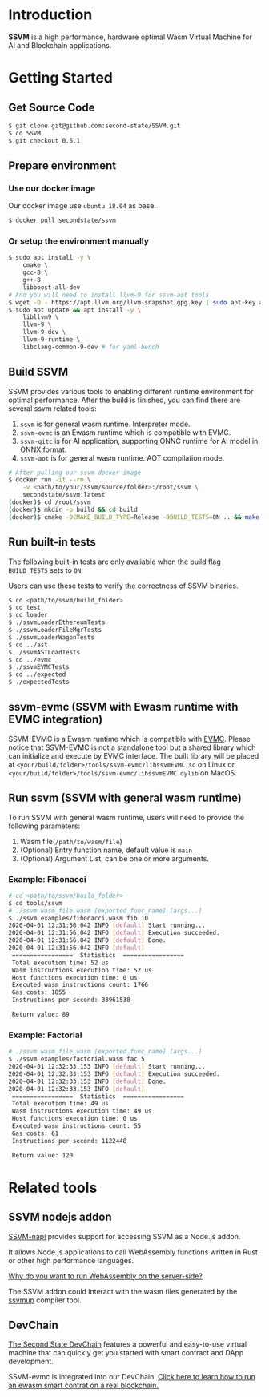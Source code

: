 # Introduction
**SSVM** is a high performance, hardware optimal Wasm Virtual Machine for AI and Blockchain applications.

# Getting Started

## Get Source Code

```bash
$ git clone git@github.com:second-state/SSVM.git
$ cd SSVM
$ git checkout 0.5.1
```

## Prepare environment

### Use our docker image

Our docker image use `ubuntu 18.04` as base.

```bash
$ docker pull secondstate/ssvm
```

### Or setup the environment manually

```bash
$ sudo apt install -y \
	cmake \
	gcc-8 \
	g++-8
	libboost-all-dev
# And you will need to install llvm-9 for ssvm-aot tools
$ wget -O - https://apt.llvm.org/llvm-snapshot.gpg.key | sudo apt-key add -
$ sudo apt update && apt install -y \
	libllvm9 \
	llvm-9 \
	llvm-9-dev \
	llvm-9-runtime \
	libclang-common-9-dev # for yaml-bench

```

## Build SSVM

SSVM provides various tools to enabling different runtime environment for optimal performance.
After the build is finished, you can find there are several ssvm related tools:

1. `ssvm` is for general wasm runtime. Interpreter mode.
2. `ssvm-evmc` is an Ewasm runtime which is compatible with EVMC.
3. `ssvm-qitc` is for AI application, supporting ONNC runtime for AI model in ONNX format.
4. `ssvm-aot` is for general wasm runtime. AOT compilation mode.

```bash
# After pulling our ssvm docker image
$ docker run -it --rm \
    -v <path/to/your/ssvm/source/folder>:/root/ssvm \
    secondstate/ssvm:latest
(docker)$ cd /root/ssvm
(docker)$ mkdir -p build && cd build
(docker)$ cmake -DCMAKE_BUILD_TYPE=Release -DBUILD_TESTS=ON .. && make
```

## Run built-in tests

The following built-in tests are only avaliable when the build flag `BUILD_TESTS` sets to `ON`.

Users can use these tests to verify the correctness of SSVM binaries.

```bash
$ cd <path/to/ssvm/build_folder>
$ cd test
$ cd loader
$ ./ssvmLoaderEthereumTests
$ ./ssvmLoaderFileMgrTests
$ ./ssvmLoaderWagonTests
$ cd ../ast
$ ./ssvmASTLoadTests
$ cd ../evmc
$ ./ssvmEVMCTests
$ cd ../expected
$ ./expectedTests
```

## ssvm-evmc (SSVM with Ewasm runtime with EVMC integration)

SSVM-EVMC is a Ewasm runtime which is compatible with [EVMC](https://github.com/ethereum/evmc).
Please notice that SSVM-EVMC is not a standalone tool but a shared library which can initialize and execute by EVMC interface.
The built library will be placed at `<your/build/folder>/tools/ssvm-evmc/libssvmEVMC.so` on Linux or `<your/build/folder>/tools/ssvm-evmc/libssvmEVMC.dylib` on MacOS.

## Run ssvm (SSVM with general wasm runtime)

To run SSVM with general wasm runtime, users will need to provide the following parameters:

1. Wasm file(`/path/to/wasm/file`)
2. (Optional) Entry function name, default value is `main`
3. (Optional) Argument List, can be one or more arguments.

### Example: Fibonacci

```bash
# cd <path/to/ssvm/build_folder>
$ cd tools/ssvm
# ./ssvm wasm_file.wasm [exported_func_name] [args...]
$ ./ssvm examples/fibonacci.wasm fib 10
2020-04-01 12:31:56,042 INFO [default] Start running...
2020-04-01 12:31:56,042 INFO [default] Execution succeeded.
2020-04-01 12:31:56,042 INFO [default] Done.
2020-04-01 12:31:56,042 INFO [default]
 =================  Statistics  =================
 Total execution time: 52 us
 Wasm instructions execution time: 52 us
 Host functions execution time: 0 us
 Executed wasm instructions count: 1766
 Gas costs: 1855
 Instructions per second: 33961538

 Return value: 89
```

### Example: Factorial

```bash
# ./ssvm wasm_file.wasm [exported_func_name] [args...]
$ ./ssvm examples/factorial.wasm fac 5
2020-04-01 12:32:33,153 INFO [default] Start running...
2020-04-01 12:32:33,153 INFO [default] Execution succeeded.
2020-04-01 12:32:33,153 INFO [default] Done.
2020-04-01 12:32:33,153 INFO [default]
 =================  Statistics  =================
 Total execution time: 49 us
 Wasm instructions execution time: 49 us
 Host functions execution time: 0 us
 Executed wasm instructions count: 55
 Gas costs: 61
 Instructions per second: 1122448

 Return value: 120
```

# Related tools

## SSVM nodejs addon

[SSVM-napi](https://github.com/second-state/SSVM-napi) provides support for accessing SSVM as a Node.js addon.

It allows Node.js applications to call WebAssembly functions written in Rust or other high performance languages.

[Why do you want to run WebAssembly on the server-side?](https://cloud.secondstate.io/server-side-webassembly/why?utm_source=github&utm_medium=documents&utm_campaign=Github-ssvm-readme)

The SSVM addon could interact with the wasm files generated by the [ssvmup](https://github.com/second-state/ssvmup) compiler tool.

## DevChain

[The Second State DevChain](https://github.com/second-state/devchain) features a powerful and easy-to-use virtual machine that can quickly get you started with smart contract and DApp development.

SSVM-evmc is integrated into our DevChain. [Click here to learn how to run an ewasm smart contrat on a real blockchain.](https://docs.secondstate.io/devchain/getting-started/run-an-ewasm-smart-contract?utm_source=github&utm_medium=documents&utm_campaign=Github-ssvm-readme)

